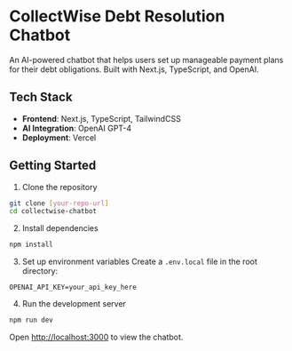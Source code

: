 # CollectWise Debt Resolution Chatbot

An AI-powered chatbot that helps users set up manageable payment plans for their debt obligations. Built with Next.js, TypeScript, and OpenAI.

## Tech Stack

- **Frontend**: Next.js, TypeScript, TailwindCSS
- **AI Integration**: OpenAI GPT-4
- **Deployment**: Vercel

## Getting Started

1. Clone the repository
```bash
git clone [your-repo-url]
cd collectwise-chatbot
```

2. Install dependencies
```bash
npm install
```

3. Set up environment variables
Create a `.env.local` file in the root directory:
```env
OPENAI_API_KEY=your_api_key_here
```

4. Run the development server
```bash
npm run dev
```

Open [http://localhost:3000](http://localhost:3000) to view the chatbot.
